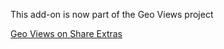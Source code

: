 This add-on is now part of the Geo Views project

[Geo Views on Share Extras](http://share-extras.github.io/addons/geo-views/)